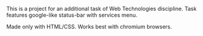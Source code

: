 This is a project for an additional task of Web Technologies discipline. Task features google-like status-bar with services menu.

Made only with HTML/CSS. Works best with chromium browsers. 